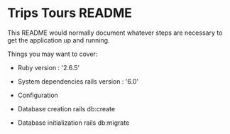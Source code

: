 # Trips Tours README

This README would normally document whatever steps are necessary to get the
application up and running.

Things you may want to cover:

* Ruby version : '2.6.5'

* System dependencies
    rails version : '6.0'
* Configuration

* Database creation
    rails db:create

* Database initialization
    rails db:migrate
